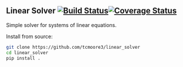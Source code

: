 Linear Solver [![Build Status](https://travis-ci.org/tcmoore3/linear_solver.svg?branch=master)](https://travis-ci.org/tcmoore3/linear_solver)[![Coverage Status](https://coveralls.io/repos/github/tcmoore3/linear_solver/badge.svg?branch=master)](https://coveralls.io/github/tcmoore3/linear_solver?branch=master)
-------------
Simple solver for systems of linear equations.

Install from source:
```bash
git clone https://github.com/tcmoore3/linear_solver
cd linear_solver
pip install .
```
